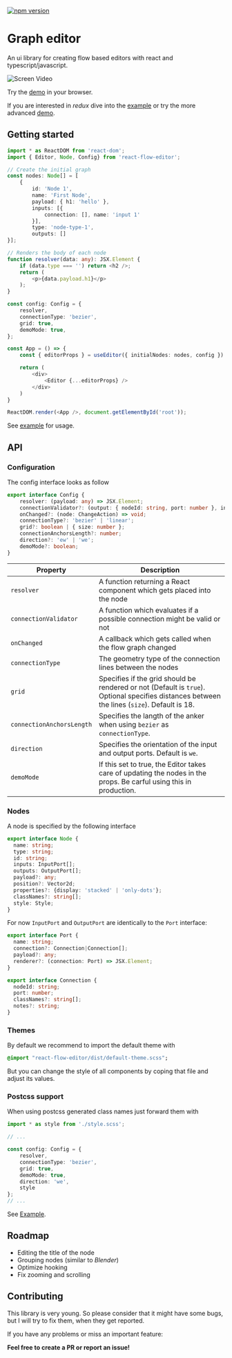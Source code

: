 [![npm version](https://badge.fury.io/js/@kseniass%2Freact-flow-editor.svg)](https://badge.fury.io/js/@kseniass%2Freact-flow-editor.svg)
# Graph editor

An ui library for creating flow based editors with react and typescript/javascript.

![Screen Video](./docs/screen.gif)

Try the [demo](https://lochbrunner.github.io/react-flow-editor/simple) in your browser.

If you are interested in *redux* dive into the [example](./example/redux/) or try the more advanced [demo](https://lochbrunner.github.io/react-flow-editor/redux/index.html).

## Getting started

```typescript
import * as ReactDOM from 'react-dom';
import { Editor, Node, Config} from 'react-flow-editor';

// Create the initial graph
const nodes: Node[] = [
    {
        id: 'Node 1',
        name: 'First Node',
        payload: { h1: 'hello' },
        inputs: [{
            connection: [], name: 'input 1'
        }],
        type: 'node-type-1',
        outputs: []
}];

// Renders the body of each node
function resolver(data: any): JSX.Element {
    if (data.type === '') return <h2 />;
    return (
        <p>{data.payload.h1}</p>
    );
}

const config: Config = {
    resolver,
    connectionType: 'bezier',
    grid: true,
    demoMode: true,
};

const App = () => {
    const { editorProps } = useEditor({ initialNodes: nodes, config })

    return (
        <div>
            <Editor {...editorProps} />
        </div>
    )
}

ReactDOM.render(<App />, document.getElementById('root'));

```

See [example](./example/) for usage.

## API

### Configuration

The config interface looks as follow

```typescript
export interface Config {
    resolver: (payload: any) => JSX.Element;
    connectionValidator?: (output: { nodeId: string, port: number }, input: { nodeId: string, port: number }) => boolean;
    onChanged?: (node: ChangeAction) => void;
    connectionType?: 'bezier' | 'linear';
    grid?: boolean | { size: number };
    connectionAnchorsLength?: number;
    direction?: 'ew' | 'we';
    demoMode?: boolean;
}
```

| Property                  | Description                                                                                                                                  |
| ------------------------- | -------------------------------------------------------------------------------------------------------------------------------------------- |
| `resolver`                | A function returning a React component which gets placed into the node                                                                       |
| `connectionValidator`     | A function which evaluates if a possible connection might be valid or not                                                                    |
| `onChanged`               | A callback which gets called when the flow graph changed                                                                                     |
| `connectionType`          | The geometry type of the connection lines between the nodes                                                                                  |
| `grid`                    | Specifies if the grid should be rendered or not (Default is `true`). Optional specifies distances between the lines (`size`). Default is 18. |
| `connectionAnchorsLength` | Specifies the langth of the anker when using `bezier` as `connectionType`.                                                                   |
| `direction`               | Specifies the orientation of the input and output ports. Default is `we`.                                                                    |
| `demoMode`                | If this set to true, the Editor takes care of updating the nodes in the props. Be carful using this in production.                           |

### Nodes

A node is specified by the following interface

```typescript
export interface Node {
  name: string;
  type: string;
  id: string;
  inputs: InputPort[];
  outputs: OutputPort[];
  payload?: any;
  position?: Vector2d;
  properties?: {display: 'stacked' | 'only-dots'};
  classNames?: string[];
  style: Style;
}
```

For now `InputPort` and `OutputPort` are identically to the `Port` interface:

```typescript
export interface Port {
  name: string;
  connection?: Connection|Connection[];
  payload?: any;
  renderer?: (connection: Port) => JSX.Element;
}
```

```typescript
export interface Connection {
  nodeId: string;
  port: number;
  classNames?: string[];
  notes?: string;
}
```

### Themes

By default we recommend to import the default theme with

```sass
@import "react-flow-editor/dist/default-theme.scss";
```

But you can change the style of all components by coping that file and adjust its values.

### Postcss support

When using postcss generated class names just forward them with

```ts
import * as style from './style.scss';

// ...

const config: Config = {
    resolver,
    connectionType: 'bezier',
    grid: true,
    demoMode: true,
    direction: 'we',
    style
};
// ...
```

See [Example](./example/postcss).

## Roadmap

* Editing the title of the node
* Grouping nodes (similar to *Blender*)
* Optimize hooking
* Fix zooming and scrolling

## Contributing

This library is very young. So please consider that it might have some bugs, but I will try to fix them, when they get reported.

If you have any problems or miss an important feature:

**Feel free to create a PR or report an issue!**
